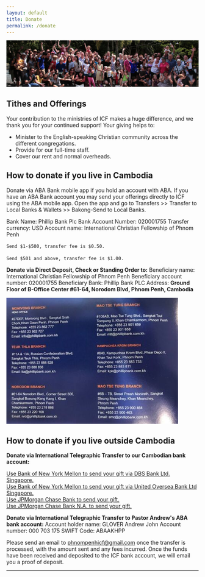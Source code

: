 ```yaml
---
layout: default
title: Donate
permalink: /donate
---
```

![ICF group photo](assets/images/icf-group-photo.jpeg)
## Tithes and Offerings
Your contribution to the ministries of ICF makes a huge difference, and we thank
you for your continued support!
Your giving helps to:
- Minister to the English-speaking Christian community across the different congregations.
- Provide for our full-time staff.
- Cover our rent and normal overheads.

## How to donate if you live in Cambodia
Donate via ABA Bank mobile app if you hold an account with ABA.
If you have an ABA Bank account you may send your offerings directly to ICF using the ABA mobile app.
Open the app and go to Transfers >> Transfer to Local Banks & Wallets >> Bakong-Send to Local Banks.

Bank Name: Phillip Bank Plc
Bank Account Number: 020001755
Transfer currency: USD
Account name: International Christian Fellowship of Phnom Penh
```
Send $1-$500, transfer fee is $0.50.

Send $501 and above, transfer fee is $1.00.
```

**Donate via Direct Deposit, Check or Standing Order to:**
Beneficiary name: International Christian Fellowship of Phnom Penh
Beneficiary account number: 020001755
Beneficiary Bank: Phillip Bank PLC
Address: **Ground Floor of B-Office Center #61-64, Norodom Blvd, Phnom Penh, Cambodia**

![phillip-bank-branch](assets/images/phillip-bank-branch.jpg)

## How to donate if you live outside Cambodia

**Donate via International Telegraphic Transfer to our Cambodian bank account:**

[Use Bank of New York Mellon to send your gift via DBS Bank Ltd. Singapore.](https://drive.google.com/file/d/19ByxnHvSB5fo4MD2sljQmploRkkGWhiZ/view?usp=sharing)
<br>
[Use Bank of New York Mellon to send your gift via United Oversea Bank Ltd Singapore.](https://drive.google.com/file/d/1dBuqKdDfMR01UBQE_gONAnonc85ru4n4/view?usp=sharing)
<br>
[Use JPMorgan Chase Bank to send your gift.](https://drive.google.com/file/d/1hb0lATcCGqxV25eJib3F08refV1HHQ8b/view?usp=sharing)
<br>
[Use JPMorgan Chase Bank N.A. to send your gift.](https://drive.google.com/file/d/18ycBCw4YOU2kxyDViOEbxGY9LCPTPvVF/view?usp=sharing)

**Donate via International Telegraphic Transfer to Pastor Andrew's ABA bank account:**
Account holder name: GLOVER Andrew John
Account number: 000 703 175
SWIFT Code: ABAAKHPP

Please send an email to [phnompenhicf@gmail.com](phnompenhicf@gmail.com) once the transfer is processed,
with the amount sent and any fees incurred. Once the funds have been received
and deposited to the ICF bank account, we will email you a proof of deposit.

---
